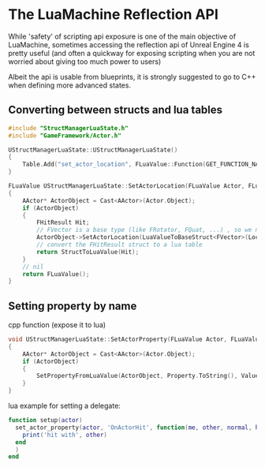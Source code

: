 # The LuaMachine Reflection API

While 'safety' of scripting api exposure is one of the main objective of LuaMachine, sometimes accessing the reflection api of Unreal Engine 4 is pretty useful (and often a quickway for exposing scripting when you are not worried about giving too much power to users)

Albeit the api is usable from blueprints, it is strongly suggested to go to C++ when defining more advanced states.

## Converting between structs and lua tables

```cpp
#include "StructManagerLuaState.h"
#include "GameFramework/Actor.h"

UStructManagerLuaState::UStructManagerLuaState()
{
	Table.Add("set_actor_location", FLuaValue::Function(GET_FUNCTION_NAME_CHECKED(UStructManagerLuaState, SetActorLocation)));
}

FLuaValue UStructManagerLuaState::SetActorLocation(FLuaValue Actor, FLuaValue Location)
{
	AActor* ActorObject = Cast<AActor>(Actor.Object);
	if (ActorObject)
	{
		FHitResult Hit;
		// FVector is a base type (like FRotator, FQuat, ...) , so we need to use LuaValueToBaseStruct instead of LuaValueToStruct
		ActorObject->SetActorLocation(LuaValueToBaseStruct<FVector>(Location), true, &Hit);
		// convert the FHitResult struct to a lua table
		return StructToLuaValue(Hit);
	}
	// nil
	return FLuaValue();
}
```

## Setting property by name

cpp function (expose it to lua)

```cpp
void UStructManagerLuaState::SetActorProperty(FLuaValue Actor, FLuaValue Property, FLuaValue Value)
{
	AActor* ActorObject = Cast<AActor>(Actor.Object);
	if (ActorObject)
	{
		SetPropertyFromLuaValue(ActorObject, Property.ToString(), Value);
	}
}
```

lua example for setting a delegate:

```lua
function setup(actor)
  set_actor_property(actor, 'OnActorHit', function(me, other, normal, hitresult)
    print('hit with', other)
  end
  )
end
```
